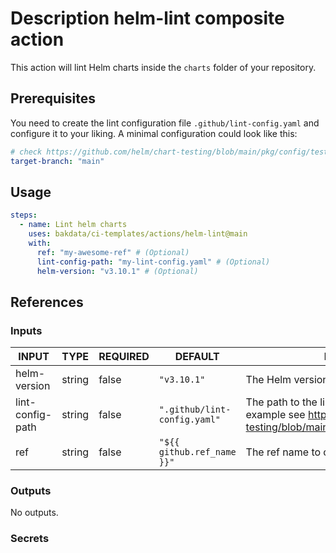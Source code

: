 # Description helm-lint composite action

This action will lint Helm charts inside the `charts` folder of your repository.

## Prerequisites

You need to create the lint configuration file `.github/lint-config.yaml` and configure it to your liking.
A minimal configuration could look like this:

```yaml
# check https://github.com/helm/chart-testing/blob/main/pkg/config/test_config.yaml for possible configurations
target-branch: "main"
```

## Usage

```yaml
steps:
  - name: Lint helm charts
    uses: bakdata/ci-templates/actions/helm-lint@main
    with:
      ref: "my-awesome-ref" # (Optional)
      lint-config-path: "my-lint-config.yaml" # (Optional)
      helm-version: "v3.10.1" # (Optional)
```

## References

### Inputs

<!-- AUTO-DOC-INPUT:START - Do not remove or modify this section -->

| INPUT            | TYPE   | REQUIRED | DEFAULT                      | DESCRIPTION                                                                                                                               |
| ---------------- | ------ | -------- | ---------------------------- | ----------------------------------------------------------------------------------------------------------------------------------------- |
| helm-version     | string | false    | `"v3.10.1"`                  | The Helm version.                                                                                                                         |
| lint-config-path | string | false    | `".github/lint-config.yaml"` | The path to the lint configuration file (For an example see https://github.com/helm/chart-testing/blob/main/pkg/config/test_config.yaml). |
| ref              | string | false    | `"${{ github.ref_name }}"`   | The ref name to checkout the repository.                                                                                                  |

<!-- AUTO-DOC-INPUT:END -->

### Outputs

<!-- AUTO-DOC-OUTPUT:START - Do not remove or modify this section -->

No outputs.

<!-- AUTO-DOC-OUTPUT:END -->

### Secrets
